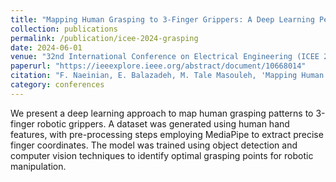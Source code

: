 ```yaml
---
title: "Mapping Human Grasping to 3-Finger Grippers: A Deep Learning Perspective"
collection: publications
permalink: /publication/icee-2024-grasping
date: 2024-06-01
venue: "32nd International Conference on Electrical Engineering (ICEE 2024)"
paperurl: "https://ieeexplore.ieee.org/abstract/document/10668014"
citation: "F. Naeinian, E. Balazadeh, M. Tale Masouleh, 'Mapping Human Grasping to 3-Finger Grippers: A Deep Learning Perspective,' 2024 32nd International Conference on Electrical Engineering (ICEE), pp. 1–7, 2024."
category: conferences
---
```


We present a deep learning approach to map human grasping patterns to 3-finger robotic grippers. A dataset was generated using human hand features, with pre-processing steps employing MediaPipe to extract precise finger coordinates. The model was trained using object detection and computer vision techniques to identify optimal grasping points for robotic manipulation.
